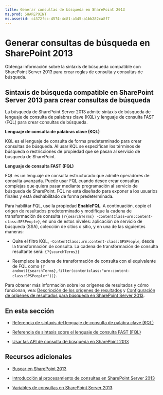 ```yaml
---
title: Generar consultas de búsqueda en SharePoint 2013
ms.prod: SHAREPOINT
ms.assetid: c4372fcc-4574-4c81-a345-a1bb282ca8f7
---
```



# Generar consultas de búsqueda en SharePoint 2013
Obtenga información sobre la sintaxis de búsqueda compatible con SharePoint Server 2013 para crear reglas de consulta y consultas de búsqueda.
## Sintaxis de búsqueda compatible en SharePoint Server 2013 para crear consultas de búsqueda
<a name="SP15Buildquery_support"> </a>

La búsqueda de SharePoint Server 2013 admite sintaxis de búsqueda de lenguaje de consulta de palabras clave (KQL) y lenguaje de consulta FAST (FQL) para crear consultas de búsqueda.
  
    
    
 **Lenguaje de consulta de palabras clave (KQL)**
  
    
    
KQL es el lenguaje de consulta de forma predeterminado para crear consultas de búsqueda. Al usar KQL se especifican los términos de búsqueda o restricciones de propiedad que se pasan al servicio de búsqueda de SharePoint.
  
    
    
 **Lenguaje de consulta FAST (FQL)**
  
    
    
FQL es un lenguaje de consulta estructurado que admite operadores de consulta avanzada. Puede usar FQL cuando desee crear consultas complejas que quiera pasar mediante programación al servicio de búsqueda de SharePoint. FQL no está diseñado para exponer a los usuarios finales y está deshabilitado de forma predeterminada. 
  
    
    
Para habilitar FQL, use la propiedad **EnableFQL**. A continuación, copie el origen de resultados predeterminado y modifique la cadena de transformación de consulta  `{?{searchTerms} -ContentClass=urn:content-class:SPSPeople}`, en uno de estos niveles: aplicación de servicio de búsqueda (SSA), colección de sitios o sitio, y en una de las siguientes maneras:
  
    
    

- Quite el filtro KQL,  `-ContentClass:urn:content-class:SPSPeople`, desde la transformación de consulta. La cadena de transformación de consulta resultante será:  `{?{searchTerms}}`
    
  
- Reemplace la cadena de transformación de consulta con el equivalente de FQL como  `{?andnot({searchTerms},filter(contentclass:"urn:content-class:SPSPeople*"))}`.
    
  
Para obtener más información sobre los orígenes de resultados y cómo funcionan, vea:  [Descripción de los orígenes de resultados](http://office.microsoft.com/es-es/support/sharepoint/sharepointsearch/understanding-result-sources-HA102848849.aspx) y [Configuración de orígenes de resultados para búsqueda en SharePoint Server 2013](http://technet.microsoft.com/es-es/library/jj683115%28v=office.15%29.aspx).
  
    
    

## En esta sección
<a name="SP15Buildquery_support"> </a>


-  [Referencia de sintaxis del lenguaje de consulta de palabra clave (KQL)](keyword-query-language-kql-syntax-reference.md)
    
  
-  [Referencia de sintaxis sobre el lenguaje de consulta FAST (FQL)](fast-query-language-fql-syntax-reference.md)
    
  
-  [Usar las API de consulta de búsqueda en SharePoint 2013](using-the-sharepoint-2013-search-query-apis.md)
    
  

## Recursos adicionales
<a name="SP15Buildquery_addlresources"> </a>


-  [Buscar en SharePoint 2013](search-in-sharepoint-2013.md)
    
  
-  [Introducción al procesamiento de consultas en SharePoint Server 2013](http://technet.microsoft.com/es-es/library/jj219620%28v=office.15%29.aspx)
    
  
-  [Variables de consultas en SharePoint Server 2013](http://technet.microsoft.com/es-es/library/jj683123.aspx)
    
  

